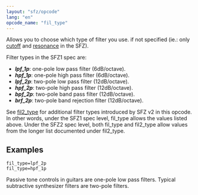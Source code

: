 ```yaml
---
layout: "sfz/opcode"
lang: "en"
opcode_name: "fil_type"
---
```

Allows you to choose which type of filter you use. if not specified
(ie.: only [cutoff](cutoff) and [resonance](resonance) in the SFZ).

Filter types in the SFZ1 spec are:

- ***lpf_1p***: one-pole low pass filter (6dB/octave).
- ***hpf_1p***: one-pole high pass filter (6dB/octave).
- ***lpf_2p***: two-pole low pass filter (12dB/octave).
- ***hpf_2p***: two-pole high pass filter (12dB/octave).
- ***bpf_2p***: two-pole band pass filter (12dB/octave).
- ***brf_2p***: two-pole band rejection filter (12dB/octave).

See [fil2_type](fil2_type) for additional filter types
introduced by SFZ v2 in this opcode. In other words, under the SFZ1
spec level, fil_type allows the values listed above. Under the SFZ2
spec level, both fil_type and fil2_type allow values from the
longer list documented under fil2_type.

## Examples

```
fil_type=lpf_2p
fil_type=hpf_1p
```

Passive tone controls in guitars are one-pole low pass filters.
Typical subtractive synthesizer filters are two-pole filters.
